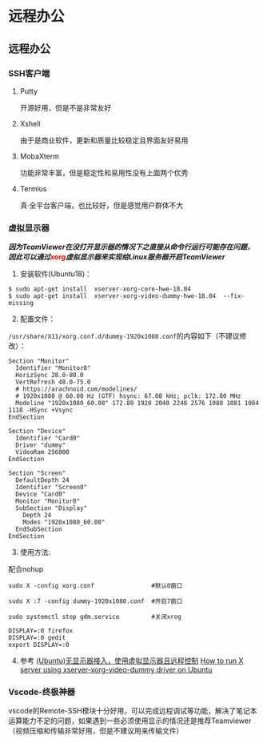 # 远程办公



## 远程办公

### SSH客户端
1. Putty

   开源好用，但是不是非常友好

2. Xshell

   由于是商业软件，更新和质量比较稳定且界面友好易用

3. MobaXterm

   功能非常丰富，但是稳定性和易用性没有上面两个优秀

4. Termius

   真·全平台客户端，也比较好，但是感觉用户群体不大
### 虚拟显示器

***因为TeamViewer在没打开显示器的情况下之直接从命令行运行可能存在问题，因此可以通过<font color=red>xorg</font>虚拟显示器来实现给Linux服务器开启TeamViewer***

1. 安装软件(Ubuntu18)：

```shell
$ sudo apt-get install  xserver-xorg-core-hwe-18.04
$ sudo apt-get install  xserver-xorg-video-dummy-hwe-18.04  --fix-missing
```

2. 配置文件：

`/usr/share/X11/xorg.conf.d/dummy-1920x1080.conf`的内容如下（不建议修改）：

```shell
Section "Monitor"
  Identifier "Monitor0"
  HorizSync 28.0-80.0
  VertRefresh 48.0-75.0
  # https://arachnoid.com/modelines/
  # 1920x1080 @ 60.00 Hz (GTF) hsync: 67.08 kHz; pclk: 172.80 MHz
  Modeline "1920x1080_60.00" 172.80 1920 2040 2248 2576 1080 1081 1084 1118 -HSync +Vsync
EndSection

Section "Device"
  Identifier "Card0"
  Driver "dummy"
  VideoRam 256000
EndSection

Section "Screen"
  DefaultDepth 24
  Identifier "Screen0"
  Device "Card0"
  Monitor "Monitor0"
  SubSection "Display"
    Depth 24
    Modes "1920x1080_60.00"
  EndSubSection
EndSection
```

3. 使用方法:

配合nohup

```shell
sudo X -config xorg.conf   				#默认0窗口

sudo X :7 -config dummy-1920x1080.conf 	#开启7窗口

sudo systemctl stop gdm.service 		#关闭xrog
```

```shell
DISPLAY=:0 firefox
DISPLAY=:0 gedit
export DISPLAY=:0
```

4. 参考
[(Ubuntu)无显示器接入，使用虚拟显示器且远程控制](https://segmentfault.com/a/1190000020733143)
[How to run X server using xserver-xorg-video-dummy driver on Ubuntu](https://techoverflow.net/2019/02/23/how-to-run-x-server-using-xserver-xorg-video-dummy-driver-on-ubuntu/)

###  Vscode-终极神器

vscode的Remote-SSH模块十分好用，可以完成远程调试等功能，解决了笔记本运算能力不足的问题，如果遇到一些必须使用显示的情况还是推荐Teamviewer（视频压缩和传输非常好用，但是不建议用来传输文件）
